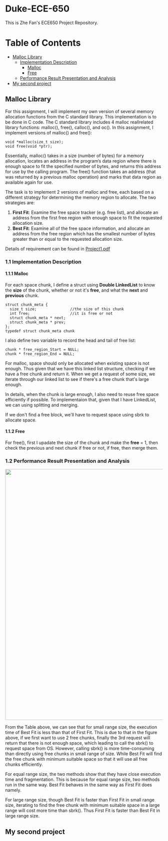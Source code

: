 # Duke-ECE-650

This is Zhe Fan's ECE650 Project Repository.

# Table of Contents

- [Malloc Library](#Malloc-Library)
  - [Implementation Description](#Implementation-Description)
    - [Malloc](#Malloc)
    - [Free](#Free)
  - [Performance Result Presentation and Analysis](#Performance-Result-Presentation-and-Analysis)
- [My second project](#my-second-project)
## Malloc Library

For this assignment, I will implement my own version of several memory allocation functions from the C standard library. This implementation is to be done in C code. The C standard library includes 4 malloc reallrelated library functions: malloc(), free(), calloc(), and oc(). In this assignment, I implement versions of malloc() and free(): 
```
void *malloc(size_t size); 
void free(void *ptr); 
```
Essentially, malloc() takes in a size (number of bytes) for a memory allocation, locates an address in the program’s data region where there is enough space to fit the specified number of bytes, and returns this address for use by the calling program. 
The free() function takes an address (that was returned by a previous malloc operation) and marks that data region as available again for use.

The task is to implement 2 versions of malloc and free, each based on a different strategy for
determining the memory region to allocate. The two strategies are:
1. **First Fit**: Examine the free space tracker (e.g. free list), and allocate an address from
the first free region with enough space to fit the requested allocation size.
2. **Best Fit**: Examine all of the free space information, and allocate an address from the
free region which has the smallest number of bytes greater than or equal to the
requested allocation size.

Details of requirement can be found in [Project1.pdf](Project_1_Malloc_Library/Project1.pdf)

### 1.1 Implementation Description

#### 1.1.1 Malloc

  For each space chunk, I define a struct using **Double LinkedList** to know the **size** of the chunk, whether or not it's **free**, and what the **next** and **previous** chunk.
  
```
struct chunk_meta {
  size_t size;               //the size of this chunk
  int free;                  //it is free or not
  struct chunk_meta * next;
  struct chunk_meta * prev;
};
typedef struct chunk_meta chunk
```
  
  I also define two variable to record the head and tail of free list:
  
```
chunk * free_region_Start = NULL;
chunk * free_region_End = NULL;
```
  
  For malloc, space should only be allocated when existing space is not enough. Thus given that we have this linked list structure, checking if we have a free chunk and return it. When we get a request of some size, we iterate through our linked list to see if there's a free chunk that's large enough.

 In details, when the chunk is large enough, I also need to reuse free space efficiently if possible. To implementaion that, given that I have LinkedList, we can using splitting and merging.
 
If we don't find a free block, we'll have to request space using sbrk to allocate space.

#### 1.1.2 Free

For free(), first I upadate the size of the chunk and make the **free** = 1, then check the previous and next chunk if free or not, if free, then merge them.

### 1.2 Performance Result Presentation and Analysis

<img src="https://user-images.githubusercontent.com/73271231/214691154-acdcb645-d944-4cda-a1bd-86cf6ab95125.png" width="800"/>

From the Table above, we can see that for small range size, the execution time of Best Fit is less than that of First Fit. This is due to that in the figure above, if we first want to use 2 free chunks, finally the 3rd request will return that there is not enough space, which leading to call the sbrk() to request space from OS. However, calling sbrk() is more time-consuming than directly using free chunks in small range of size. While Best Fit will find the free chunk with minimum suitable space so that it will use all free chunks efficiently.

For equal range size, the two methods show that they have close execution time and fragmentation. This is because for equal range size, two methods run in the same way. Best Fit behaves in the same way as First Fit does namely.

For large range size, though Best Fit is faster than First Fit in small range size, iterating to find the free chunk with minimum suitable space in a large range will cost more time than sbrk(). Thus First Fit is faster than Best Fit in large range size.

## My second project

